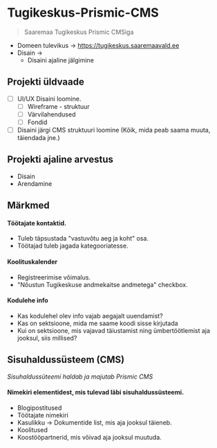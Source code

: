 # Tugikeskus-Prismic-CMS

> Saaremaa Tugikeskus Prismic CMSiga

- Domeen tulevikus -> https://tugikeskus.saaremaavald.ee
- Disain ->
  - Disaini ajaline jälgimine

## Projekti üldvaade

- [ ] UI/UX Disaini loomine.
  - [ ] Wireframe - struktuur
  - [ ] Värvilahendused
  - [ ] Fondid
- [ ] Disaini järgi CMS struktuuri loomine (Kõik, mida peab saama muuta, täiendada jne.)

## Projekti ajaline arvestus

- Disain
- Arendamine

## Märkmed

#### Töötajate kontaktid.

- Tuleb täpsustada "vastuvõtu aeg ja koht" osa.
- Töötajad tuleb jagada kategooriatesse.

#### Koolituskalender

- Registreerimise võimalus.
- "Nõustun Tugikeskuse andmekaitse andmetega" checkbox.

#### Kodulehe info

- Kas kodulehel olev info vajab aegajalt uuendamist?
- Kas on sektsioone, mida me saame koodi sisse kirjutada
- Kui on sektsioone, mis vajavad täiustamist ning ümbertöötlemist aja jooksul, siis millised?

## Sisuhaldussüsteem (CMS)

_Sisuhaldussüteemi haldab ja majutab Prismic CMS_

#### Nimekiri elementidest, mis tulevad läbi sisuhaldussüsteemi.

- Blogipostitused
- Töötajate nimekiri
- Kasulikku -> Dokumentide list, mis aja jooksul täieneb.
- Koolitused
- Koostööpartnerid, mis võivad aja jooksul muutuda.
